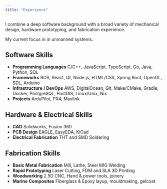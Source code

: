 ```yaml
---
title: "Experience"
---
```


I combine a deep software background with a broad variety of mechanical design, hardware prototyping, and fabrication experience.

My current focus in in unmanned systems.

## Software Skills
- **Programming Languages** C/C++, JavaScript, TypeScript, Go, Java, Python, SQL
- **Frameworks** ROS, React, Qt, Node.js, HTML/CSS, Spring Boot, OpenGL, SDL, Arduino
- **Infrastructure / DevOps** AWS, DigitalOcean, Git, Make/CMake, Gradle, Docker, PostgreSQL, PostGIS, Linux/Unix, Nix
- **Projects** ArduPilot, PX4, Mavlink

## Hardware & Electrical Skills
- **CAD** Solidworks, Fusion 360
- **PCB Design** EAGLE, EasyEDA, KiCad
- **Electrical Fabrication** THT and SMD Soldering

## Fabrication Skills
- **Basic Metal Fabrication** Mill, Lathe, Steel MIG Welding
- **Rapid Prototyping** Laser Cutting, FDM and SLA 3D Printing
- **Woodworking** 2.5D CNC, Hand & power tools, joinery
- **Marine Composites** Fiberglass & Epoxy layup, mouldmaking, gelcoat

